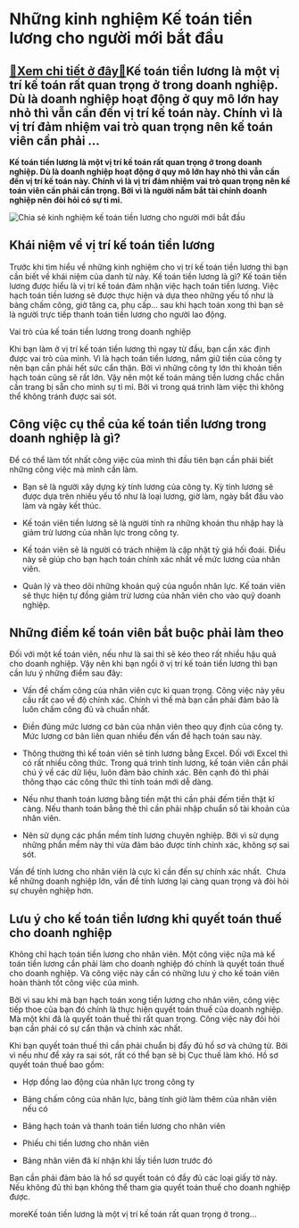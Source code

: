 Những kinh nghiệm Kế toán tiền lương cho người mới bắt đầu
==========================================================

[:gift:Xem chi tiết ở đây:gift:](https://hddtvn.com/nhung-kinh-nghiem-ke-toan-tien-luong-cho-nguoi-moi-bat-dau/)Kế toán tiền lương là một vị trí kế toán rất quan trọng ở trong doanh nghiệp. Dù là doanh nghiệp hoạt động ở quy mô lớn hay nhỏ thì vẫn cần đến vị trí kế toán này. Chính vì là vị trí đảm nhiệm vai trò quan trọng nên kế toán viên cần phải …
-----------------------------------------------------------------------------------------------------------------------------------------------------------------------------------------------------------------------------------------------

**Kế toán tiền lương là một vị trí kế toán rất quan trọng ở trong doanh nghiệp. Dù là doanh nghiệp hoạt động ở quy mô lớn hay nhỏ thì vẫn cần đến vị trí kế toán này. Chính vì là vị trí đảm nhiệm vai trò quan trọng nên kế toán viên cần phải cẩn trọng. Bởi vì là người nắm bắt tài chính doanh nghiệp nên đòi hỏi có sự tỉ mỉ.**


![Chia sẻ kinh nghiệm kế toán tiền lương cho người mới bắt đầu](https://hddtvn.com/wp-content/uploads/2021/01/huong-dan-cong-viec-cua-ke-toan-tien-luong-trong-doanh-nghiep.jpg)


Khái niệm về vị trí kế toán tiền lương
--------------------------------------


Trước khi tìm hiểu về những kinh nghiệm cho vị trí kế toán tiền lương thì bạn cần biết về khái niệm của danh từ này. Kế toán tiền lương là gì? Kế toán tiền lương được hiểu là vị trí kế toán đảm nhận việc hạch toán tiền lương. Việc hạch toán tiền lương sẽ được thực hiện và dựa theo những yếu tố như là bảng chấm công, giờ tăng ca, phụ cấp… sau khi hạch toán xong thì bạn sẽ là người trực tiếp thanh toán tiền lương cho người lao động.


Vai trò của kế toán tiền lương trong doanh nghiệp


Khi bạn làm ở vị trí kế toán tiền lương thì ngay từ đầu, bạn cần xác định được vai trò của mình. Vì là hạch toán tiền lương, nắm giữ tiền của công ty nên bạn cần phải hết sức cẩn thận. Bởi vì những công ty lớn thì khoản tiền hạch toán cũng sẽ rất lớn. Vậy nên một kế toán mảng tiền lương chắc chắn cần trang bị sẵn cho mình sự tỉ mỉ. Bởi vì trong quá trình làm việc thì không thể không tránh được sai sót.


Công việc cụ thể của kế toán tiền lương trong doanh nghiệp là gì?
-----------------------------------------------------------------


Để có thể làm tốt nhất công việc của mình thì đầu tiên bạn cần phải biết những công việc mà mình cần làm.




* Bạn sẽ là người xây dựng kỳ tính lương của công ty. Kỳ tính lương sẽ được dựa trên nhiều yếu tố như là loại lương, giờ làm, ngày bắt đầu vào làm và ngày kết thúc.

* Kế toán viên tiền lương sẽ là người tính ra những khoản thu nhập hay là giảm trừ lương của nhân lực trong công ty.

* Kế toán viên sẽ là người có trách nhiệm là cập nhật tỷ giá hối đoái. Điều này sẽ giúp cho bạn hạch toán chính xác nhất về mức lương của nhân viên.

* Quản lý và theo dõi những khoản quỹ của nguồn nhân lực. Kế toán viên sẽ thực hiện tự đồng giảm trừ lương của nhân viên cho vào quỹ doanh nghiệp.



Những điểm kế toán viên bắt buộc phải làm theo
----------------------------------------------



Đối với một kế toán viên, nếu như là sai thì sẽ kéo theo rất nhiều hậu quả cho doanh nghiệp. Vậy nên khi bạn ngồi ở vị trí kế toán tiền lương thì bạn cần lưu ý những điểm sau đây:




* Vấn đề chấm công của nhân viên cực kì quan trọng. Công việc này yêu cầu rất cao về độ chính xác. Chính vì thế mà bạn cần phải đảm bảo là luôn chấm công đủ và chuẩn nhất.

* Điền đúng mức lương cơ bản của nhân viên theo quy định của công ty. Mức lương cơ bản liên quan nhiều đến vấn đề hạch toán sau này.

* Thông thường thì kế toán viên sẽ tính lương bằng Excel. Đối với Excel thì có rất nhiều công thức. Trong quá trình tính lương, kế toán viên cần phải chú ý về các dữ liệu, luôn đảm bảo chính xác. Bên cạnh đó thì phải thông thạo các công thức thì tính toán mới dễ dàng.

* Nếu như thanh toán lương bằng tiền mặt thì cần phải đếm tiền thật kĩ càng. Nếu thanh toán bằng thẻ thì cần phải nhập chuẩn số tài khoản của nhân viên.

* Nên sử dụng các phần mềm tính lương chuyên nghiệp. Bởi vì sử dụng những phần mềm này thì vừa đảm bảo được tính chính xác, không sợ sai sót.



Vấn đề tính lương cho nhân viên là cực kì cần đến sự chính xác nhất.  Chưa kể những doanh nghiệp lớn, vấn đề tính lương lại càng quan trọng và đòi hỏi sự chuyên nghiệp hơn.


Lưu ý cho kế toán tiền lương khi quyết toán thuế cho doanh nghiệp
-----------------------------------------------------------------


Không chỉ hạch toán tiền lương cho nhân viên. Một công việc nữa mà kế toán tiền lương cần phải làm cho doanh nghiệp đó chính là quyết toán thuế cho doanh nghiệp. Và công việc này cần có những lưu ý cho kế toán viên hoàn thành tốt công việc của mình.


Bởi vì sau khi mà bạn hạch toán xong tiền lương cho nhân viên, công việc tiếp thoe của bạn đó chính là thực hiện quyết toán thuế của doanh nghiệp. Mà một khi đã là quyết toán thuế thì rất quan trọng. Công việc này đỏi hỏi bạn cần phải có sự cẩn thận và chính xác nhất.


Khi bạn quyết toán thuế thì cần phải chuẩn bị đẩy đủ hồ sơ và chứng từ. Bởi vì nếu như để xảy ra sai sót, rất có thể bạn sẽ bị Cục thuế làm khó. Hồ sơ quyết toán thuế bao gồm:




* Hợp đồng lao động của nhân lực trong công ty

* Bảng chấm công của nhân lực, bảng tính giờ làm thêm của nhân viên nếu có

* Bảng hạch toán và thanh toán tiền lương cho nhân viên

* Phiếu chi tiền lương cho nhân viên

* Bảng nhân viên đã kí nhận khi lấy tiền lươn trước đó



Bạn cần phải đảm bảo là hồ sơ quyết toán có đầy đủ các loại giấy tờ này. Nếu không đủ thì bạn không thể tham gia quyết toán thuế cho doanh nghiệp được.


moreKế toán tiền lương là một vị trí kế toán rất quan trọng ở trong…

